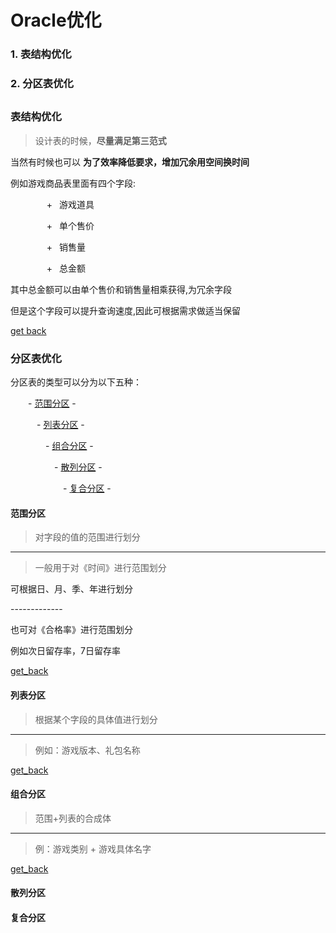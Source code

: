 <a name="3d725f4d"></a>
# Oracle优化

<a name="Km9Si"></a>
### 1. 表结构优化
<a name="f8Q4r"></a>
### 2. 分区表优化
<a name="bffbe10e"></a>
## 







<a name="3b14b513"></a>
### 表结构优化

> 设计表的时候，**尽量满足第三范式** 

当然有时候也可以 **为了效率降低要求，增加冗余用空间换时间** 

例如游戏商品表里面有四个字段:  

       +  游戏道具   

       +  单个售价   

       +  销售量     

       +  总金额     

其中总金额可以由单个售价和销售量相乘获得,为冗余字段 

但是这个字段可以提升查询速度,因此可根据需求做适当保留 

[get back](#Oracle%E4%BC%98%E5%8C%96)

<a name="54bd2780"></a>
### 分区表优化

分区表的类型可以分为以下五种：         

  - [范围分区](#%E8%8C%83%E5%9B%B4%E5%88%86%E5%8C%BA) -        

   - [列表分区](#%E5%88%97%E8%A1%A8%E5%88%86%E5%8C%BA) -        

    - [组合分区](#%E7%BB%84%E5%90%88%E5%88%86%E5%8C%BA) -        

     - [散列分区](#%E6%95%A3%E5%88%97%E5%88%86%E5%8C%BA) -        

      - [复合分区](#%E5%A4%8D%E5%90%88%E5%88%86%E5%8C%BA) -        

<a name="dc5c9f03"></a>
#### 范围分区

> 对字段的值的范围进行划分            


---

> 一般用于对《时间》进行范围划分        

可根据日、月、季、年进行划分        

-------------                        

也可对《合格率》进行范围划分         

例如次日留存率，7日留存率          

[get_back](#%E5%88%86%E5%8C%BA%E8%A1%A8%E4%BC%98%E5%8C%96)

<a name="48849fe0"></a>
#### 列表分区

> 根据某个字段的具体值进行划分


---

> 例如：游戏版本、礼包名称

[get_back](#%E5%88%86%E5%8C%BA%E8%A1%A8%E4%BC%98%E5%8C%96)

<a name="d6ea6238"></a>
#### 组合分区

> 范围+列表的合成体


---

> 例：游戏类别 + 游戏具体名字

[get_back](#%E5%88%86%E5%8C%BA%E8%A1%A8%E4%BC%98%E5%8C%96)

<a name="9b72e6d9"></a>
#### 散列分区

<a name="339fb890"></a>
#### 复合分区

